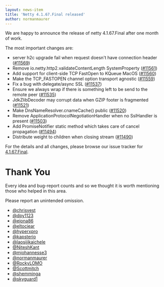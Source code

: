 ```yaml
---
layout: news-item
title: 'Netty 4.1.67.Final released'
author: normanmaurer
---
```


We are happy to announce the release of netty 4.1.67.Final after one month of work.

The most important changes are:

* server h2c upgrade fail when request doesn't have connection header ([#11569](https://github.com/netty/netty/pull/11569))
* Remove io.netty.http2.validateContentLength SystemProperty ([#11561](https://github.com/netty/netty/pull/11561))
* Add support for client-side TCP FastOpen to KQueue MacOS ([#11560](https://github.com/netty/netty/pull/11560))
* Make the TCP_FASTOPEN channel option transport agnostic ([#11559](https://github.com/netty/netty/pull/11559))
* Fix a bug with delegate/async SSL ([#11537](https://github.com/netty/netty/pull/11537))
* Ensure we always wrap if there is something left to be send to the remote peer ([#11535](https://github.com/netty/netty/pull/11535))
* JdkZlibDecoder may corrupt data when GZIP footer is fragmented ([#11521](https://github.com/netty/netty/pull/11521))
* Make DnsNameResolver.cnameCache() public ([#11520](https://github.com/netty/netty/pull/11520))
* Remove ApplicationProtocolNegotiationHandler when no SslHandler is present ([#11503](https://github.com/netty/netty/pull/11503))
* Add PromiseNotifier static method which takes care of cancel propagation ([#11494](https://github.com/netty/netty/pull/11494))
* Distribute weight to children when closing stream ([#11490](https://github.com/netty/netty/pull/11490))

For the details and all changes, please browse our issue tracker for [4.1.67.Final](https://github.com/netty/netty/issues?page=1&q=is%3Aclosed+milestone%3A4.1.67.Final).

# Thank You

Every idea and bug-report counts and so we thought it is worth mentioning those who helped in this area.

Please report an unintended omission.

* [@chrisvest](https://github.com/chrisvest) 
* [@dpy1123](https://github.com/dpy1123) 
* [@ejona86](https://github.com/ejona86) 
* [@eltociear](https://github.com/eltociear) 
* [@hyperxpro](https://github.com/hyperxpro) 
* [@kapsterio](https://github.com/kapsterio) 
* [@laosijikaichele](https://github.com/laosijikaichele) 
* [@NiteshKant](https://github.com/NiteshKant)
* [@mjohannesse3](https://github.com/mjohannesse3)
* [@normanmaurer](https://github.com/normanmaurer)
* [@RockyLOMO](https://github.com/RockyLOMO)
* [@Scottmitch](https://github.com/Scottmitch)
* [@shemminga](https://github.com/shemminga)
* [@skyguard1](https://github.com/skyguard1)



  